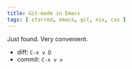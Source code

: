 ```yaml
---
title: Git-mode in Emacs
tags: [ starred, emacs, git, nix, cvs ]
---
```


Just found. Very convenient.

- diff: `C-x v D`
- commit: `C-x v v`
